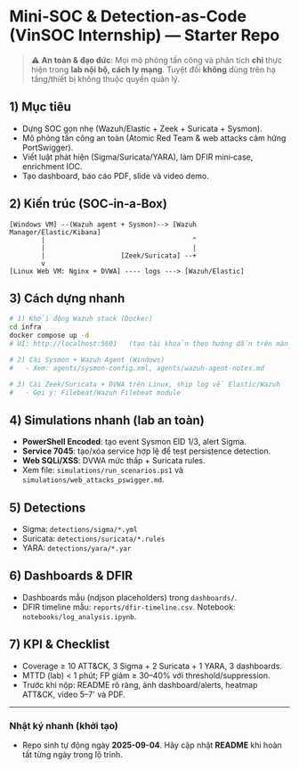# Mini‑SOC & Detection‑as‑Code (VinSOC Internship) — Starter Repo

> ⚠️ **An toàn & đạo đức**: Mọi mô phỏng tấn công và phân tích **chỉ** thực hiện trong **lab nội bộ, cách ly mạng**. Tuyệt đối **không** dùng trên hạ tầng/thiết bị không thuộc quyền quản lý.

## 1) Mục tiêu
- Dựng SOC gọn nhẹ (Wazuh/Elastic + Zeek + Suricata + Sysmon).
- Mô phỏng tấn công an toàn (Atomic Red Team & web attacks cảm hứng PortSwigger).
- Viết luật phát hiện (Sigma/Suricata/YARA), làm DFIR mini‑case, enrichment IOC.
- Tạo dashboard, báo cáo PDF, slide và video demo.

## 2) Kiến trúc (SOC‑in‑a‑Box)
```
[Windows VM] --(Wazuh agent + Sysmon)--> [Wazuh Manager/Elastic/Kibana]
        |                                     ^
        |                                     |
        |                   [Zeek/Suricata] --+
        v
[Linux Web VM: Nginx + DVWA] ---- logs ---> [Wazuh/Elastic]
```

## 3) Cách dựng nhanh
```bash
# 1) Khởi động Wazuh stack (Docker)
cd infra
docker compose up -d
# UI: http://localhost:5601   (tạo tài khoản theo hướng dẫn trên màn hình)

# 2) Cài Sysmon + Wazuh Agent (Windows)
#   - Xem: agents/sysmon-config.xml, agents/wazuh-agent-notes.md

# 3) Cài Zeek/Suricata + DVWA trên Linux, ship log về Elastic/Wazuh
#   - Gợi ý: Filebeat/Wazuh Filebeat module
```

## 4) Simulations nhanh (lab an toàn)
- **PowerShell Encoded**: tạo event Sysmon EID 1/3, alert Sigma.
- **Service 7045**: tạo/xóa service hợp lệ để test persistence detection.
- **Web SQLi/XSS**: DVWA mức thấp + Suricata rules.
- Xem file: `simulations/run_scenarios.ps1` và `simulations/web_attacks_pswigger.md`.

## 5) Detections
- Sigma: `detections/sigma/*.yml`
- Suricata: `detections/suricata/*.rules`
- YARA: `detections/yara/*.yar`

## 6) Dashboards & DFIR
- Dashboards mẫu (ndjson placeholders) trong `dashboards/`.
- DFIR timeline mẫu: `reports/dfir-timeline.csv`. Notebook: `notebooks/log_analysis.ipynb`.

## 7) KPI & Checklist
- Coverage ≥ 10 ATT&CK, 3 Sigma + 2 Suricata + 1 YARA, 3 dashboards.
- MTTD (lab) < 1 phút; FP giảm ≥ 30–40% với threshold/suppression.
- Trước khi nộp: README rõ ràng, ảnh dashboard/alerts, heatmap ATT&CK, video 5–7' và PDF.

---

### Nhật ký nhanh (khởi tạo)
- Repo sinh tự động ngày **2025-09-04**. Hãy cập nhật **README** khi hoàn tất từng ngày trong lộ trình.
